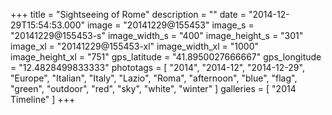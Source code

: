 +++
title = "Sightseeing of Rome"
description = ""
date = "2014-12-29T15:54:53.000"
image = "20141229@155453"
image_s = "20141229@155453-s"
image_width_s = "400"
image_height_s = "301"
image_xl = "20141229@155453-xl"
image_width_xl = "1000"
image_height_xl = "751"
gps_latitude = "41.8950027666667"
gps_longitude = "12.4828499833333"
phototags = [ "2014", "2014-12", "2014-12-29", "Europe", "Italian", "Italy", "Lazio", "Roma", "afternoon", "blue", "flag", "green", "outdoor", "red", "sky", "white", "winter" ]
galleries = [ "2014 Timeline" ]
+++
